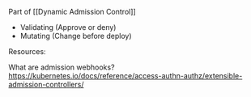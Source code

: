 Part of [[Dynamic Admission Control]]

- Validating (Approve or deny)
- Mutating (Change before deploy)

Resources:

What are admission webhooks? https://kubernetes.io/docs/reference/access-authn-authz/extensible-admission-controllers/